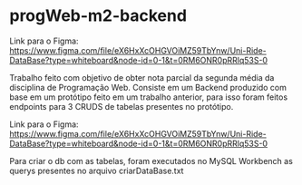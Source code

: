# progWeb-m2-backend
Link para o Figma: https://www.figma.com/file/eX6HxXcOHGVOiMZ59TbYnw/Uni-Ride-DataBase?type=whiteboard&node-id=0-1&t=0RM6ONR0pRRlq53S-0

Trabalho feito com objetivo de obter nota parcial da segunda média da disciplina de Programação Web. 
Consiste em um Backend produzido com base em um protótipo feito em um trabalho anterior, para isso foram feitos endpoints para 3 CRUDS de tabelas presentes no protótipo. 

Link para o Figma: https://www.figma.com/file/eX6HxXcOHGVOiMZ59TbYnw/Uni-Ride-DataBase?type=whiteboard&node-id=0-1&t=0RM6ONR0pRRlq53S-0

Para criar o db com as tabelas, foram executados no MySQL Workbench as querys presentes no arquivo criarDataBase.txt
